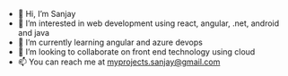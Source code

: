 - 👋 Hi, I’m Sanjay
- 👀 I’m interested in web development using react, angular, .net, android and java 
- 🌱 I’m currently learning angular and azure devops
- 💞️ I’m looking to collaborate on front end technology using cloud
- 📫 You can reach me at myprojects.sanjay@gmail.com

<!---
sanjay-mishra1/sanjay-mishra1 is a ✨ special ✨ repository because its `README.md` (this file) appears on your GitHub profile.
You can click the Preview link to take a look at your changes.
--->
